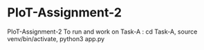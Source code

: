 # PIoT-Assignment-2
PIoT-Assignment-2
To run and work on Task-A :
cd Task-A,
source venv/bin/activate,
python3 app.py